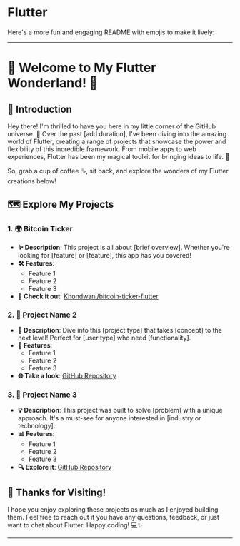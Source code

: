# Flutter

Here's a more fun and engaging README with emojis to make it lively:

---

# 🌟 Welcome to My Flutter Wonderland! 🌟

## 👋 Introduction

Hey there! I'm thrilled to have you here in my little corner of the GitHub universe. 🚀 Over the past [add duration], I've been diving into the amazing world of Flutter, creating a range of projects that showcase the power and flexibility of this incredible framework. From mobile apps to web experiences, Flutter has been my magical toolkit for bringing ideas to life. 🌈

So, grab a cup of coffee ☕, sit back, and explore the wonders of my Flutter creations below!

## 🗺️ Explore My Projects

### 1. **🌍 Bitcoin Ticker**
   - **✨ Description**: This project is all about [brief overview]. Whether you're looking for [feature] or [feature], this app has you covered!
   - **🛠️ Features**: 
     - Feature 1
     - Feature 2
     - Feature 3
   - **🔗 Check it out**: [Khondwani/bitcoin-ticker-flutter](#)

### 2. **📱 Project Name 2**
   - **🚀 Description**: Dive into this [project type] that takes [concept] to the next level! Perfect for [user type] who need [functionality].
   - **🎨 Features**: 
     - Feature 1
     - Feature 2
     - Feature 3
   - **🌐 Take a look**: [GitHub Repository](#)

### 3. **💼 Project Name 3**
   - **💡 Description**: This project was built to solve [problem] with a unique approach. It's a must-see for anyone interested in [industry or technology].
   - **📊 Features**: 
     - Feature 1
     - Feature 2
     - Feature 3
   - **🔍 Explore it**: [GitHub Repository](#)

## 🎉 Thanks for Visiting!

I hope you enjoy exploring these projects as much as I enjoyed building them. Feel free to reach out if you have any questions, feedback, or just want to chat about Flutter. Happy coding! 💻✨

---
